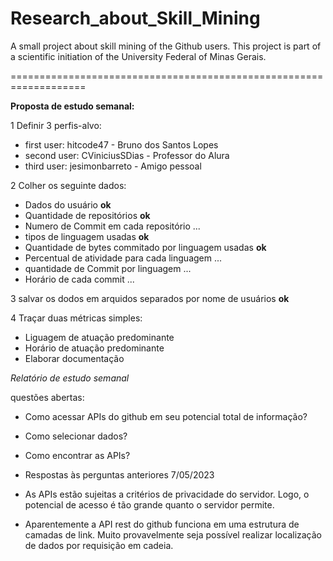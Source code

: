 # Research_about_Skill_Mining

A small project about skill mining of the Github users. This project is part of a scientific initiation of the University Federal of Minas Gerais.

===================================================================

**Proposta de estudo semanal:** 

1 Definir 3 perfis-alvo:

  * first user: hitcode47 - Bruno dos Santos Lopes 
  * second user: CViniciusSDias - Professor do Alura
  * third user: jesimonbarreto - Amigo pessoal


2 Colher os seguinte dados: 

  * Dados do usuário ****ok****
  * Quantidade de repositórios ****ok****
  * Numero de Commit em cada repositório ...
  * tipos de linguagem usadas ****ok****
  * Quantidade de bytes commitado por linguagem usadas ****ok****
  * Percentual de atividade para cada linguagem ...
  * quantidade de Commit por linguagem ...
  * Horário de cada commit ...

3 salvar os dodos em arquidos separados por nome de usuários ****ok****
 
4 Traçar duas métricas simples:

  * Liguagem de atuação predominante
  * Horário de atuação predominante
  * Elaborar documentação 

*Relatório de estudo semanal*

questões abertas:
  * Como acessar APIs do github em seu potencial total de informação?
  * Como selecionar dados?
  * Como encontrar as APIs?

  * Respostas às perguntas anteriores 7/05/2023

  * As APIs estão sujeitas a critérios de privacidade do servidor. Logo, o potencial de acesso é tão grande quanto o servidor permite.

  * Aparentemente a API rest do github funciona em uma estrutura de camadas de link. Muito provavelmente seja possível realizar localização de dados por requisição em cadeia.
